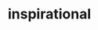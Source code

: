 ---
title: "inspirational"
id: tag.id
permalink: "/tags/inspirational"
videos: [270,573,595,707,881,977,1105,1170,1178,1179,1180,1181,1183,1185,1186,1168,1169,1171,1167,1182,1184,1187,1237,1327,1389,1402,1641,1717,1741,1797,2275,1910,1957,1998,2023,2036,2183,2213,2234,2237,2297,2326,2336,2535]
---
